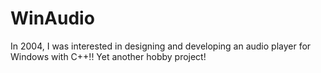 # WinAudio
In 2004, I was interested in designing and developing an audio player for Windows with C++!! Yet another hobby project!
